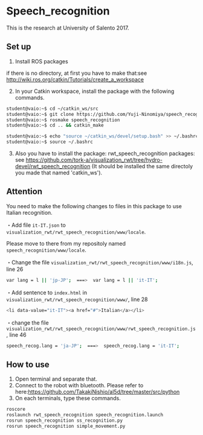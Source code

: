 # Speech_recognition
This is the research at University of Salento 2017.

## Set up
1. Install ROS packages

if there is no directory, at first you have to make that:see http://wiki.ros.org/catkin/Tutorials/create_a_workspace

2. In your Catkin workspace, install the package with the following commands.

```bash
student@vaio:~$ cd ~/catkin_ws/src
student@vaio:~$ git clone https://github.com/Yuji-Ninomiya/speech_recognition.git speech_recognition
student@vaio:~$ rosmake speech_recognition
student@vaio:~$ cd .. && catkin_make
```
```bash
student@vaio:~$ echo "source ~/catkin_ws/devel/setup.bash" >> ~/.bashrc
student@vaio:~$ source ~/.bashrc
```

3. Also you have to install the package:  rwt_speech_recognition packages:  see
https://github.com/tork-a/visualization_rwt/tree/hydro-devel/rwt_speech_recognition (It should be installed the same directoly you made that named 'catkin_ws').

## Attention

You need to make the following changes to files in this package to use Italian recognition.

・Add file ```it-IT.json``` to ```visualization_rwt/rwt_speech_recognition/www/locale```. 

Please move to there from my repositoly named ```speech_recognition/www/locale```.

・Change the file ```visualization_rwt/rwt_speech_recognition/www/i18n.js```, line 26
```bash
var lang = l || 'jp-JP';  ===>  var lang = l || 'it-IT';
```

・Add sentence to ```index.html``` in ```visualization_rwt/rwt_speech_recognition/www/```, line 28
```bash
<li data-value="it-IT"><a href="#">Italian</a></li>
```

・change the file ```visualization_rwt/rwt_speech_recognition/www/rwt_speech_recognition.js```, line 46
```bash
speech_recog.lang = 'ja-JP';  ===>  speech_recog.lang = 'it-IT';
```

## How to use

1. Open terminal and separate that.
2. Connect to the robot with bluetooth. Please refer to here:https://github.com/TakakiNishio/al5d/tree/master/src/python
3. On each terminals, type these commands.

```bash
roscore
roslaunch rwt_speech_recognition speech_recognition.launch
rosrun speech_recognition ss_recognition.py
rosrun speech_recognition simple_movement.py
```
